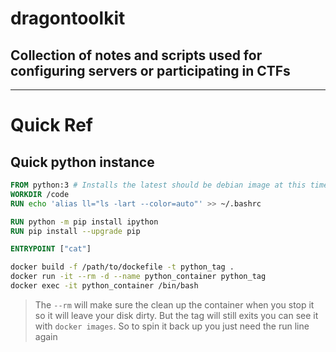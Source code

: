 # dragontoolkit

## Collection of notes and scripts used for configuring servers or participating in CTFs

---
# Quick Ref

## Quick python instance
```Dockerfile
FROM python:3 # Installs the latest should be debian image at this time also don't include this comment
WORKDIR /code
RUN echo 'alias ll="ls -lart --color=auto"' >> ~/.bashrc

RUN python -m pip install ipython
RUN pip install --upgrade pip

ENTRYPOINT ["cat"]
```
```bash
docker build -f /path/to/dockefile -t python_tag . 
docker run -it --rm -d --name python_container python_tag  
docker exec -it python_container /bin/bash
```
> The `--rm` will make sure the clean up the container when you stop it so it will leave your disk dirty. But the tag will still exits you can see it with `docker images`. So to spin it back up you just need the run line again
